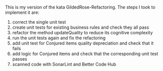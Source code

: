 This is my version of the kata GildedRose-Refactoring. The steps I took to implement it are:

1. correct the single unit test
2. create unit tests for existing business rules and check they all pass
3. refactor the method updateQuality to reduce its cognitive complexity
4. run the unit tests again and fix the refactoring
5. add unit test for Conjured items quality depreciation and check that it fails
5. add logic for Conjured items and check that the corresponding unit test passes
6. scanned code with SonarLint and Better Code Hub

